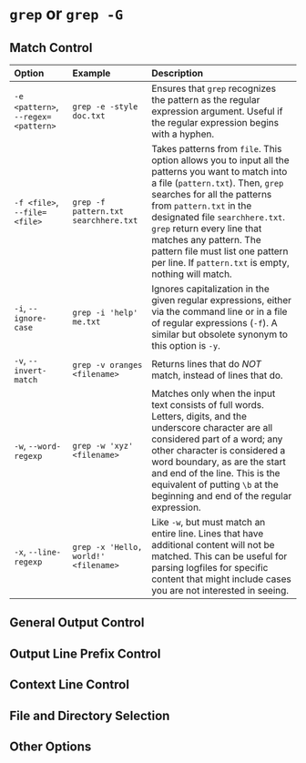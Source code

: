 # `grep` or `grep -G`

## Match Control

| Option | Example | Description |
|:------ |:------- |:----------- |
| `-e <pattern>`, `--regex=<pattern>` | `grep -e -style doc.txt` | Ensures that `grep` recognizes the pattern as the regular expression argument. Useful if the regular expression begins with a hyphen. |
| `-f <file>`, `--file=<file>` | `grep -f pattern.txt searchhere.txt` | Takes patterns from `file`. This option allows you to input all the patterns you want to match into a file (`pattern.txt`). Then, `grep` searches for all the patterns from `pattern.txt` in the designated file `searchhere.txt`. `grep` return every line that matches any pattern. The pattern file must list one pattern per line. If `pattern.txt` is empty, nothing will match. |
| `-i`, `--ignore-case` | `grep -i 'help' me.txt` | Ignores capitalization in the given regular expressions, either via the command line or in a file of regular expressions (`-f`). A similar but obsolete synonym to this option is `-y`. |
| `-v`, `--invert-match` | `grep -v oranges <filename>` | Returns lines that do *NOT* match, instead of lines that do. |
| `-w`, `--word-regexp` | `grep -w 'xyz' <filename>` | Matches only when the input text consists of full words. Letters, digits, and the underscore character are all considered part of a word; any other character is considered a word boundary, as are the start and end of the line. This is the equivalent of putting `\b` at the beginning and end of the regular expression. |
| `-x`, `--line-regexp` | `grep -x 'Hello, world!' <filename>` | Like `-w`, but must match an entire line. Lines that have additional content will not be matched. This can be useful for parsing logfiles for specific content that might include cases you are not interested in seeing. |

## General Output Control

## Output Line Prefix Control

## Context Line Control

## File and Directory Selection

## Other Options
